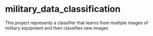 # military_data_classification
 This project represents a classifier that learns from multiple images of military equipment and then classifies new images
